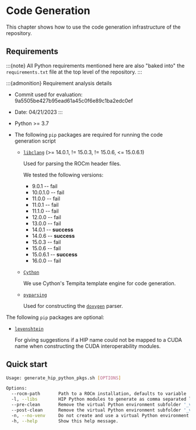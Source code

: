 # Code Generation

This chapter shows how to use the code generation infrastructure
of the repository.

## Requirements

:::{note}
All Python requirements mentioned here are also "baked into" the `requirements.txt` file at the top level of the repository.
:::

:::{admonition} Requirement analysis details

* Commit used for evaluation: 9a5505be427b95ead61a45c0f6e89c1ba2edc0ef
* Date: 04/21/2023
:::

* Python >= 3.7
* The following `pip` packages are required for running the code generation script
  * [`libclang`](https://pypi.org/project/libclang/) (>= 14.0.1, != 15.0.3, != 15.0.6, <= 15.0.6.1)
    
    Used for parsing the ROCm header files.
    
    We tested the following versions:
     * 9.0.1	-- fail
      * 10.0.1.0 -- fail
      * 11.0.0 -- fail
      * 11.0.1 -- fail
      * 11.1.0 -- fail
      * 12.0.0 -- fail
      * 13.0.0 -- fail
      * 14.0.1 -- **success**
      * 14.0.6 -- **success**
      * 15.0.3 -- fail
      * 15.0.6 -- fail
      * 15.0.6.1 -- **success**
      * 16.0.0 -- fail
  * [`Cython`](https://cython.org/)
    
    We use Cython's Tempita template engine for code generation.
  * [`pyparsing`](https://pyparsing-docs.readthedocs.io/en/latest/index.html)
    
    Used for constructing the [`doxygen`](https://www.doxygen.nl/) parser.

The following `pip` packages are optional:

* [`levenshtein`](https://pypi.org/project/Levenshtein/)

  For giving suggestions if a HIP name could not be mapped to a CUDA name
  when constructing the CUDA interoperability modules.

## Quick start

```bash
Usage: generate_hip_python_pkgs.sh [OPTIONS]

Options:
  --rocm-path       Path to a ROCm installation, defaults to variable 'ROCM_PATH' if set or '/opt/rocm'.
  -l, --libs        HIP Python modules to generate as comma separated list without whitespaces, defaults to variable 'HIP_PYTHON_LIBS' if set or '*'.
  --pre-clean       Remove the virtual Python environment subfolder '_venv' --- if it exists --- before all other tasks.
  --post-clean      Remove the virtual Python environment subfolder '_venv' --- if it exists --- after all other tasks.
  -n, --no-venv     Do not create and use a virtual Python environment.
  -h, --help        Show this help message.
```